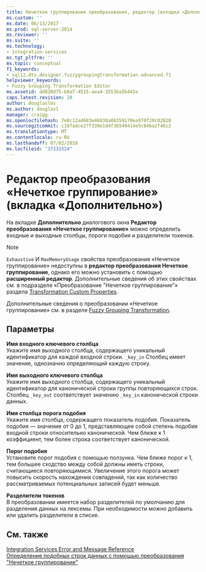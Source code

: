 ```yaml
---
title: Нечеткое группирование преобразования, редактор (вкладка «Дополнительно») | Документация Майкрософт
ms.custom: ''
ms.date: 06/13/2017
ms.prod: sql-server-2014
ms.reviewer: ''
ms.suite: ''
ms.technology:
- integration-services
ms.tgt_pltfrm: ''
ms.topic: conceptual
f1_keywords:
- sql12.dts.designer.fuzzygroupingtransformation.advanced.f1
helpviewer_keywords:
- Fuzzy Grouping Transformation Editor
ms.assetid: dd820d75-b8a7-4515-aea4-3553ba5b442e
caps.latest.revision: 28
author: douglaslms
ms.author: douglasl
manager: craigg
ms.openlocfilehash: 7e8c12ad683e46838a88359170ea970f20c02828
ms.sourcegitcommit: c18fadce27f330e1d4f36549414e5c84ba2f46c2
ms.translationtype: MT
ms.contentlocale: ru-RU
ms.lasthandoff: 07/02/2018
ms.locfileid: "37231524"
---
```

# <a name="fuzzy-grouping-transformation-editor-advanced-tab"></a>Редактор преобразования «Нечеткое группирование» (вкладка «Дополнительно»)
  На вкладке **Дополнительно** диалогового окна **Редактор преобразования «Нечеткое группирование»** можно определить входные и выходные столбцы, пороги подобия и разделители токенов.  
  
> [!NOTE]  
>  `Exhaustive` И `MaxMemoryUsage` свойства преобразования «Нечеткое группирование» недоступны в **редактор преобразования Нечеткое группирование**, однако его можно установить с помощью **расширенный редактор**. Дополнительные сведения об этих свойствах см. в подразделе «Преобразование "Нечеткое группирование"» раздела [Transformation Custom Properties](data-flow/transformations/transformation-custom-properties.md).  
  
 Дополнительные сведения о преобразовании «Нечеткое группирование» см. в разделе [Fuzzy Grouping Transformation](data-flow/transformations/fuzzy-grouping-transformation.md).  
  
## <a name="options"></a>Параметры  
 **Имя входного ключевого столбца**  
 Укажите имя выходного столбца, содержащего уникальный идентификатор для каждой входной строки. `_key_in` Столбец имеет значение, однозначно определяющий каждую строку.  
  
 **Имя выходного ключевого столбца**  
 Укажите имя выходного столбца, содержащего уникальный идентификатор для канонической строки группы повторяющихся строк. Столбец `_key_out` соответствует значению `_key_in` канонической строки данных.  
  
 **Имя столбца порога подобия**  
 Укажите имя столбца, содержащего показатель подобия. Показатель подобия — значение от 0 до 1, представляющее собой степень подобия входной строки относительно канонической. Чем ближе к 1 коэффициент, тем более строка соответствует канонической.  
  
 **Порог подобия**  
 Установите порог подобия с помощью ползунка. Чем ближе порог к 1, тем большее сходство между собой должны иметь строки, считающиеся повторяющимися. Увеличение этого порога может повысить скорость нахождения совпадений, так как количество рассматриваемых потенциальных записей будет меньше.  
  
 **Разделители токенов**  
 В преобразовании имеется набор разделителей по умолчанию для разделения данных на лексемы. При необходимости можно добавить или удалить разделители в списке.  
  
## <a name="see-also"></a>См. также  
 [Integration Services Error and Message Reference](../../2014/integration-services/integration-services-error-and-message-reference.md)   
 [Определение подобных строк данных с помощью преобразования "Нечеткое группирование"](data-flow/transformations/identify-similar-data-rows-by-using-the-fuzzy-grouping-transformation.md)  
  
  
